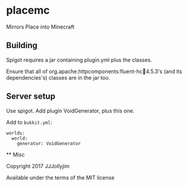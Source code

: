 # placemc
Mirrors Place into Minecraft

## Building

Spigot requires a jar containing plugin.yml plus the classes.

Ensure that all of org.apache.httpcomponents:fluent-hc:jar:4.5.3's (and its dependencies's) classes are in the jar too.

## Server setup

Use spigot. Add plugin VoidGenerator, plus this one.

Add to `bukkit.yml`:

    worlds:
      world:
        generator: VoidGenerator

** Misc

Copyright 2017 JJJollyjim

Available under the terms of the MIT license
